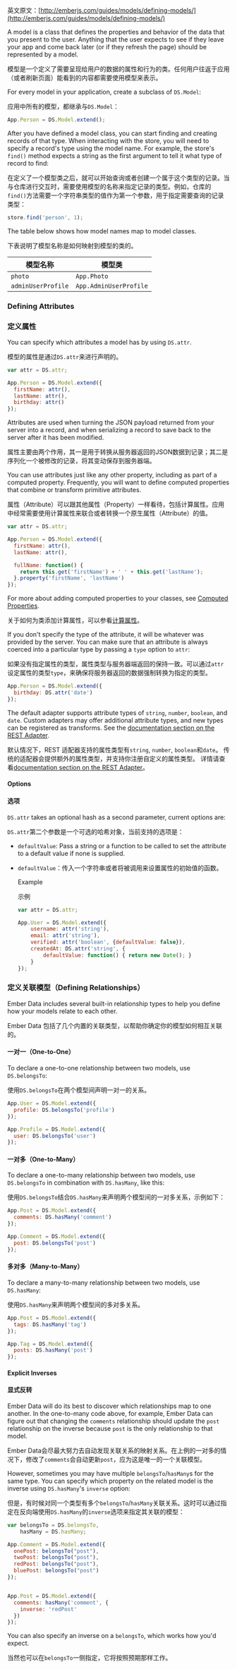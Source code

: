 英文原文：[http://emberjs.com/guides/models/defining-models/](http://emberjs.com/guides/models/defining-models/)

A model is a class that defines the properties and behavior of the
data that you present to the user. Anything that the user expects to see
if they leave your app and come back later (or if they refresh the page)
should be represented by a model.

模型是一个定义了需要呈现给用户的数据的属性和行为的类。任何用户往返于应用（或者刷新页面）能看到的内容都需要使用模型来表示。

For every model in your application, create a subclass of `DS.Model`:

应用中所有的模型，都继承与`DS.Model`：

```javascript
App.Person = DS.Model.extend();
```

After you have defined a model class, you can start finding and creating
records of that type. When interacting with the store, you will need to
specify a record's type using the model name. For example, the store's
`find()` method expects a string as the first argument to tell it what
type of record to find:

在定义了一个模型类之后，就可以开始查询或者创建一个属于这个类型的记录。当与仓库进行交互时，需要使用模型的名称来指定记录的类型。例如，仓库的`find()`方法需要一个字符串类型的值作为第一个参数，用于指定需要查询的记录类型：

```js
store.find('person', 1);
```

The table below shows how model names map to model classes.

下表说明了模型名称是如何映射到模型的类的。

<table>
  <thead>
  <tr>
    <th>模型名称</th>
    <th>模型类</th>
  </tr>
  </thead>
  <tr>
    <td><code>photo</code></td>
    <td><code>App.Photo</code></td>
  </tr>
  <tr>
    <td><code>adminUserProfile</code></td>
    <td><code>App.AdminUserProfile</code></td>
  </tr>
</table>

### Defining Attributes

### 定义属性

You can specify which attributes a model has by using `DS.attr`.

模型的属性是通过`DS.attr`来进行声明的。

```javascript
var attr = DS.attr;

App.Person = DS.Model.extend({
  firstName: attr(),
  lastName: attr(),
  birthday: attr()
});
```

Attributes are used when turning the JSON payload returned from your
server into a record, and when serializing a record to save back to the
server after it has been modified.

属性主要由两个作用，其一是用于转换从服务器返回的JSON数据到记录；其二是序列化一个被修改的记录，将其变动保存到服务器端。

You can use attributes just like any other property, including as part of a
computed property. Frequently, you will want to define computed
properties that combine or transform primitive attributes.

属性（Attribute）可以跟其他属性（Property）一样看待，包括计算属性。应用中经常需要使用计算属性来联合或者转换一个原生属性（Attribute）的值。

```javascript
var attr = DS.attr;

App.Person = DS.Model.extend({
  firstName: attr(),
  lastName: attr(),

  fullName: function() {
    return this.get('firstName') + ' ' + this.get('lastName');
  }.property('firstName', 'lastName')
});
```

For more about adding computed properties to your classes, see [Computed Properties](/guides/object-model/computed-properties).

关于如何为类添加计算属性，可以参看[计算属性](/guides/object-model/computed-properties)。

If you don't specify the type of the attribute, it will be whatever was
provided by the server. You can make sure that an attribute is always
coerced into a particular type by passing a `type` option to `attr`:

如果没有指定属性的类型，属性类型与服务器端返回的保持一致。可以通过`attr`设定属性的类型`type`，来确保将服务器返回的数据强制转换为指定的类型。

```js
App.Person = DS.Model.extend({
  birthday: DS.attr('date')
});
```

The default adapter supports attribute types of `string`,
`number`, `boolean`, and `date`. Custom adapters may offer additional
attribute types, and new types can be registered as transforms. See the
[documentation section on the REST Adapter](/guides/models/the-rest-adapter).

默认情况下，REST 适配器支持的属性类型有`string`, `number`, `boolean`和`date`。
传统的适配器会提供额外的属性类型，并支持你注册自定义的属性类型。
详情请查看[documentation section on the REST Adapter](/guides/models/the-rest-adapter)。

#### Options

#### 选项

`DS.attr` takes an optional hash as a second parameter, current options are:

`DS.attr`第二个参数是一个可选的哈希对象，当前支持的选项是：

- `defaultValue`: Pass a string or a function to be called to set the
                  attribute to a default value if none is supplied.

- `defaultValue`：传入一个字符串或者将被调用来设置属性的初始值的函数。

  Example

  示例

  ```JavaScript
  var attr = DS.attr;

  App.User = DS.Model.extend({
      username: attr('string'),
      email: attr('string'),
      verified: attr('boolean', {defaultValue: false}),
      createdAt: DS.attr('string', {
          defaultValue: function() { return new Date(); }
      }
  });
  ```

### 定义关联模型（Defining Relationships）

Ember Data includes several built-in relationship types to help you
define how your models relate to each other.

Ember Data 包括了几个内置的关联类型，以帮助你确定你的模型如何相互关联的。

#### 一对一（One-to-One）

To declare a one-to-one relationship between two models, use
`DS.belongsTo`:

使用`DS.belongsTo`在两个模型间声明一对一的关系。

```js
App.User = DS.Model.extend({
  profile: DS.belongsTo('profile')
});

App.Profile = DS.Model.extend({
  user: DS.belongsTo('user')
});
```

#### 一对多（One-to-Many）

To declare a one-to-many relationship between two models, use
`DS.belongsTo` in combination with `DS.hasMany`, like this:

使用`DS.belongsTo`结合`DS.hasMany`来声明两个模型间的一对多关系，示例如下：

```js
App.Post = DS.Model.extend({
  comments: DS.hasMany('comment')
});

App.Comment = DS.Model.extend({
  post: DS.belongsTo('post')
});
```

#### 多对多（Many-to-Many）

To declare a many-to-many relationship between two models, use
`DS.hasMany`:

使用`DS.hasMany`来声明两个模型间的多对多关系。

```js
App.Post = DS.Model.extend({
  tags: DS.hasMany('tag')
});

App.Tag = DS.Model.extend({
  posts: DS.hasMany('post')
});
```

#### Explicit Inverses
#### 显式反转

Ember Data will do its best to discover which relationships map to one
another. In the one-to-many code above, for example, Ember Data can figure out that
changing the `comments` relationship should update the `post`
relationship on the inverse because `post` is the only relationship to
that model.

Ember
Data会尽最大努力去自动发现关联关系的映射关系。在上例的一对多的情况下，修改了`comments`会自动更新`post`，应为这是唯一的一个关联模型。

However, sometimes you may have multiple `belongsTo`/`hasMany`s for the
same type. You can specify which property on the related model is the
inverse using `DS.hasMany`'s `inverse` option:

但是，有时候对同一个类型有多个`belongsTo`/`hasMany`关联关系。这时可以通过指定在反向端使用`DS.hasMany`的`inverse`选项来指定其关联的模型：

```javascript
var belongsTo = DS.belongsTo,
    hasMany = DS.hasMany;

App.Comment = DS.Model.extend({
  onePost: belongsTo("post"),
  twoPost: belongsTo("post"),
  redPost: belongsTo("post"),
  bluePost: belongsTo("post")
});


App.Post = DS.Model.extend({
  comments: hasMany('comment', {
    inverse: 'redPost'
  })
});
```

You can also specify an inverse on a `belongsTo`, which works how you'd
expect.

当然也可以在`belongsTo`一侧指定，它将按照预期那样工作。
